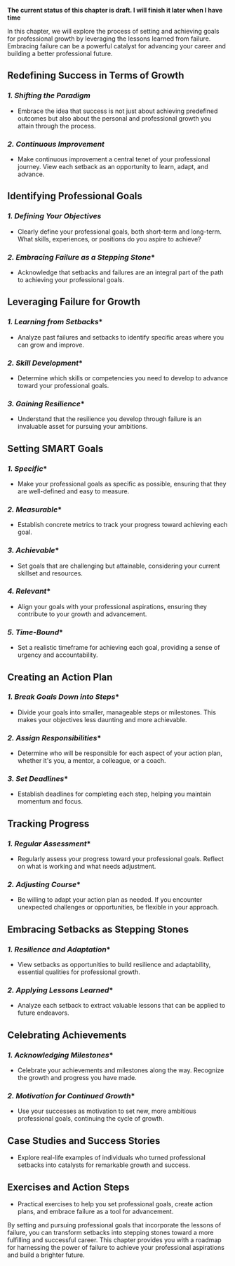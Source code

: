 **The current status of this chapter is draft. I will finish it later when I have time**

In this chapter, we will explore the process of setting and achieving goals for professional growth by leveraging the lessons learned from failure. Embracing failure can be a powerful catalyst for advancing your career and building a better professional future.

**Redefining Success in Terms of Growth**
-----------------------------------------

### *1. Shifting the Paradigm*

* Embrace the idea that success is not just about achieving predefined outcomes but also about the personal and professional growth you attain through the process.

### *2. Continuous Improvement*

* Make continuous improvement a central tenet of your professional journey. View each setback as an opportunity to learn, adapt, and advance.

**Identifying Professional Goals**
----------------------------------

### *1. Defining Your Objectives*

* Clearly define your professional goals, both short-term and long-term. What skills, experiences, or positions do you aspire to achieve?

### *2. Embracing Failure as a Stepping Stone*\*

* Acknowledge that setbacks and failures are an integral part of the path to achieving your professional goals.

**Leveraging Failure for Growth**
---------------------------------

### *1. Learning from Setbacks*\*

* Analyze past failures and setbacks to identify specific areas where you can grow and improve.

### *2. Skill Development*\*

* Determine which skills or competencies you need to develop to advance toward your professional goals.

### *3. Gaining Resilience*\*

* Understand that the resilience you develop through failure is an invaluable asset for pursuing your ambitions.

**Setting SMART Goals**
-----------------------

### *1. Specific*\*

* Make your professional goals as specific as possible, ensuring that they are well-defined and easy to measure.

### *2. Measurable*\*

* Establish concrete metrics to track your progress toward achieving each goal.

### *3. Achievable*\*

* Set goals that are challenging but attainable, considering your current skillset and resources.

### *4. Relevant*\*

* Align your goals with your professional aspirations, ensuring they contribute to your growth and advancement.

### *5. Time-Bound*\*

* Set a realistic timeframe for achieving each goal, providing a sense of urgency and accountability.

**Creating an Action Plan**
---------------------------

### *1. Break Goals Down into Steps*\*

* Divide your goals into smaller, manageable steps or milestones. This makes your objectives less daunting and more achievable.

### *2. Assign Responsibilities*\*

* Determine who will be responsible for each aspect of your action plan, whether it's you, a mentor, a colleague, or a coach.

### *3. Set Deadlines*\*

* Establish deadlines for completing each step, helping you maintain momentum and focus.

**Tracking Progress**
---------------------

### *1. Regular Assessment*\*

* Regularly assess your progress toward your professional goals. Reflect on what is working and what needs adjustment.

### *2. Adjusting Course*\*

* Be willing to adapt your action plan as needed. If you encounter unexpected challenges or opportunities, be flexible in your approach.

**Embracing Setbacks as Stepping Stones**
-----------------------------------------

### *1. Resilience and Adaptation*\*

* View setbacks as opportunities to build resilience and adaptability, essential qualities for professional growth.

### *2. Applying Lessons Learned*\*

* Analyze each setback to extract valuable lessons that can be applied to future endeavors.

**Celebrating Achievements**
----------------------------

### *1. Acknowledging Milestones*\*

* Celebrate your achievements and milestones along the way. Recognize the growth and progress you have made.

### *2. Motivation for Continued Growth*\*

* Use your successes as motivation to set new, more ambitious professional goals, continuing the cycle of growth.

**Case Studies and Success Stories**
------------------------------------

* Explore real-life examples of individuals who turned professional setbacks into catalysts for remarkable growth and success.

**Exercises and Action Steps**
------------------------------

* Practical exercises to help you set professional goals, create action plans, and embrace failure as a tool for advancement.

By setting and pursuing professional goals that incorporate the lessons of failure, you can transform setbacks into stepping stones toward a more fulfilling and successful career. This chapter provides you with a roadmap for harnessing the power of failure to achieve your professional aspirations and build a brighter future.

